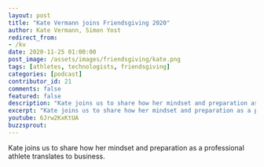```yaml
---
layout: post
title: "Kate Vermann joins Friendsgiving 2020"
author: Kate Vermann, Simon Yost
redirect_from:
- /kv
date: 2020-11-25 01:00:00
post_image: /assets/images/friendsgiving/kate.png
tags: [athletes, technologists, friendsgiving]
categories: [podcast]
contributor_id: 21
comments: false
featured: false
description: "Kate joins us to share how her mindset and preparation as a professional athlete translates to business."
excerpt: "Kate joins us to share how her mindset and preparation as a professional athlete translates to business."
youtube: 6Jrw2KxKtUA
buzzsprout: 
---
```

Kate joins us to share how her mindset and preparation as a professional athlete translates to business.